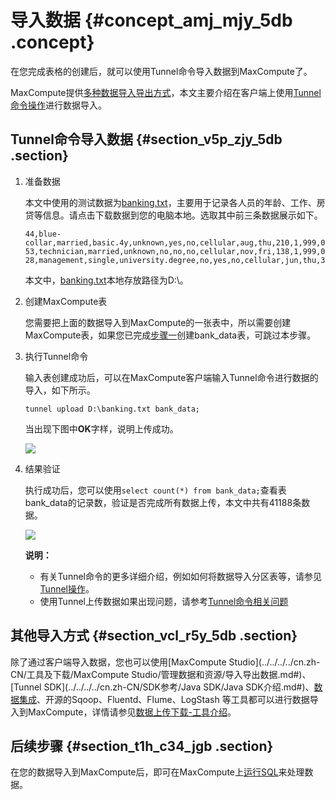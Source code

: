 # 导入数据 {#concept_amj_mjy_5db .concept}

在您完成表格的创建后，就可以使用Tunnel命令导入数据到MaxCompute了。

MaxCompute提供[多种数据导入导出方式](../../../../cn.zh-CN/开发/数据上传下载/数据上传下载概述.md#)，本文主要介绍在客户端上使用[Tunnel命令操作](../../../../cn.zh-CN/开发/数据上传下载/Tunnel上传下载命令.md)进行数据导入。

## Tunnel命令导入数据 {#section_v5p_zjy_5db .section}

1.  准备数据

    本文中使用的测试数据为[banking.txt](https://docs-aliyun.cn-hangzhou.oss.aliyun-inc.com/cn/shujia/0.2.00/assets/pic/data-develop/banking.txt)，主要用于记录各人员的年龄、工作、房贷等信息。请点击下载数据到您的电脑本地。选取其中前三条数据展示如下。

    ``` {#codeblock_sl3_j9x_riw}
    44,blue-collar,married,basic.4y,unknown,yes,no,cellular,aug,thu,210,1,999,0,nonexistent,1.4,93.444,-36.1,4.963,5228.1,0
    53,technician,married,unknown,no,no,no,cellular,nov,fri,138,1,999,0,nonexistent,-0.1,93.2,-42,4.021,5195.8,0
    28,management,single,university.degree,no,yes,no,cellular,jun,thu,339,3,6,2,success,-1.7,94.055,-39.8,0.729,4991.6,1
    ```

    本文中，[banking.txt](https://docs-aliyun.cn-hangzhou.oss.aliyun-inc.com/cn/shujia/0.2.00/assets/pic/data-develop/banking.txt)本地存放路径为D:\\。

2.  创建MaxCompute表

    您需要把上面的数据导入到MaxCompute的一张表中，所以需要创建MaxCompute表，如果您已完成[步骤一](cn.zh-CN/快速入门/创建和查看表.md#)创建bank\_data表，可跳过本步骤。

3.  执行Tunnel命令

    输入表创建成功后，可以在MaxCompute客户端输入Tunnel命令进行数据的导入，如下所示。

    ``` {#codeblock_wht_az0_e6k}
    tunnel upload D:\banking.txt bank_data;
    ```

    当出现下图中**OK**字样，说明上传成功。

    ![](http://static-aliyun-doc.oss-cn-hangzhou.aliyuncs.com/assets/img/11951/156807813436997_zh-CN.png)

4.  结果验证

    执行成功后，您可以使用`select count(*) from bank_data;`查看表bank\_data的记录数，验证是否完成所有数据上传，本文中共有41188条数据。

    ![](http://static-aliyun-doc.oss-cn-hangzhou.aliyuncs.com/assets/img/11951/15680781341484_zh-CN.png)

    **说明：** 

    -   有关Tunnel命令的更多详细介绍，例如如何将数据导入分区表等，请参见[Tunnel操作](../../../../cn.zh-CN/开发/数据上传下载/Tunnel上传下载命令.md)。
    -   使用Tunnel上传数据如果出现问题，请参考[Tunnel命令相关问题](https://help.aliyun.com/knowledge_list/106707.html)

## 其他导入方式 {#section_vcl_r5y_5db .section}

除了通过客户端导入数据，您也可以使用[MaxCompute Studio](../../../../cn.zh-CN/工具及下载/MaxCompute Studio/管理数据和资源/导入导出数据.md#)、[Tunnel SDK](../../../../cn.zh-CN/SDK参考/Java SDK/Java SDK介绍.md#)、[数据集成](../../../../cn.zh-CN/数据汇聚/数据集成/数据集成简介/数据集成概述.md#)、开源的Sqoop、Fluentd、Flume、LogStash 等工具都可以进行数据导入到MaxCompute，详情请参见[数据上传下载-工具介绍](../../../../cn.zh-CN/开发/数据上传下载/工具介绍.md)。

## 后续步骤 {#section_t1h_c34_jgb .section}

在您的数据导入到MaxCompute后，即可在MaxCompute上[运行SQL](cn.zh-CN/快速入门/运行SQL和导出数据.md#)来处理数据。


